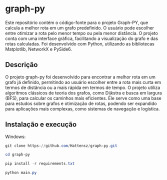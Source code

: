 # graph-py

Este repositório contém o código-fonte para o projeto Graph-PY, que calcula a melhor rota em um grafo predefinido. O usuário pode escolher entre otimizar a rota pelo menor tempo ou pela menor distância. O projeto conta com uma interface gráfica, facilitando a visualização do grafo e das rotas calculadas. Foi desenvolvido com Python, utilizando as bibliotecas Matplotlib, NetworkX e PySide6.

## Descrição

O projeto graph-py foi desenvolvido para encontrar a melhor rota em um grafo já definido, permitindo ao usuário escolher entre a rota mais curta em termos de distância ou a mais rápida em termos de tempo. O projeto utiliza algoritmos clássicos de teoria dos grafos, como Dijkstra e busca em largura (BFS), para calcular os caminhos mais eficientes. Ele serve como uma base para estudos sobre grafos e otimização de rotas, podendo ser expandido para aplicações mais complexas, como sistemas de navegação e logística.

## Instalação e execução

Windows:
```powershell
git clone https://github.com/Hattensz/graph-py.git
```
```powershell
cd graph-py
```
```powershell
pip install -r requirements.txt
```
```powershell
python main.py
```

